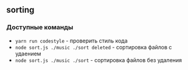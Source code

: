 ## sorting

### Доступные команды

* `yarn run codestyle` - проверить стиль кода
* `node sort.js ./music ./sort deleted` - сортировка файлов с удаением
* `node sort.js ./music ./sort` - сортировка файлов без удаления
